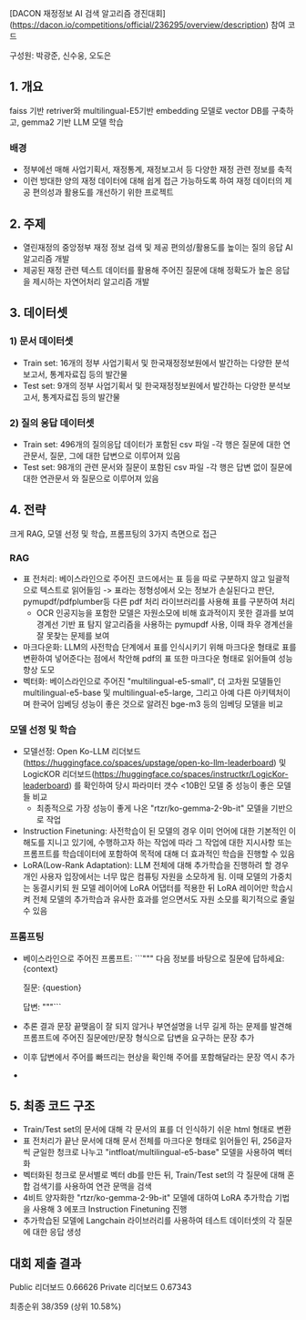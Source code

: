 [DACON 재정정보 AI 검색 알고리즘 경진대회] (https://dacon.io/competitions/official/236295/overview/description) 참여 코드

구성원: 박광준, 신수웅, 오도은

## 1. 개요

faiss 기반 retriver와 multilingual-E5기반 embedding 모델로 vector DB를 구축하고, gemma2 기반 LLM 모델 학습

### 배경

- 정부에선 매해 사업기획서, 재정통계, 재정보고서 등 다양한 재정 관련 정보를 축적
- 이런 방대한 양의 재정 데이터에 대해 쉽게 접근 가능하도록 하여 재정 데이터의 제공 편의성과 활용도를 개선하기 위한 프로젝트

## 2. 주제

- 열린재정의 중앙정부 재정 정보 검색 및 제공 편의성/활용도를 높이는 질의 응답 AI 알고리즘 개발
- 제공된 재정 관련 텍스트 데이터를 활용해 주어진 질문에 대해 정확도가 높은 응답을 제시하는 자연어처리 알고리즘 개발

## 3. 데이터셋

### 1) 문서 데이터셋

- Train set: 16개의 정부 사업기획서 및 한국재정정보원에서 발간하는 다양한 분석보고서, 통계자료집 등의 발간물
- Test set: 9개의 정부 사업기획서 및 한국재정정보원에서 발간하는 다양한 분석보고서, 통계자료집 등의 발간물

### 2) 질의 응답 데이터셋

- Train set: 496개의 질의응답 데이터가 포함된 csv 파일
    -각 행은 질문에 대한 연관문서, 질문, 그에 대한 답변으로 이루어져 있음
- Test set: 98개의 관련 문서와 질문이 포함된 csv 파일
    -각 행은 답변 없이 질문에 대한 연관문서 와 질문으로 이루어져 있음

## 4. 전략

크게 RAG, 모델 선정 및 학습, 프롬프팅의 3가지 측면으로 접근

### RAG

- 표 전처리: 베이스라인으로 주어진 코드에서는 표 등을 따로 구분하지 않고 일괄적으로 텍스트로 읽어들임 -> 표라는 정형성에서 오는 정보가 손실된다고 판단, pymupdf/pdfplumber등 다른 pdf 처리 라이브러리를 사용해 표를 구분하여 처리
    - OCR 인공지능을 포함한 모델은 자원소모에 비해 효과적이지 못한 결과를 보여 경계선 기반 표 탐지 알고리즘을 사용하는 pymupdf 사용, 이때 좌우 경계선을 잘 못찾는 문제를 보여 
- 마크다운화: LLM의 사전학습 단계에서 표를 인식시키기 위해 마크다운 형태로 표를 변환하여 넣어준다는 점에서 착안해 pdf의 표 또한 마크다운 형태로 읽어들여 성능 향상 도모
- 벡터화: 베이스라인으로 주어진 "multilingual-e5-small", 더 고차원 모델들인 multilingual-e5-base 및 multilingual-e5-large, 그리고 아예 다른 아키텍처이며 한국어 임베딩 성능이 좋은 것으로 알려진 bge-m3 등의 임베딩 모델을 비교

### 모델 선정 및 학습

- 모델선정: Open Ko-LLM 리더보드(https://huggingface.co/spaces/upstage/open-ko-llm-leaderboard) 및 LogicKOR 리더보드(https://huggingface.co/spaces/instructkr/LogicKor-leaderboard) 를 확인하여 당시 파라미터 갯수 <10B인 모델 중 성능이 좋은 모델들 비교
    - 최종적으로 가장 성능이 좋게 나온 "rtzr/ko-gemma-2-9b-it" 모델을 기반으로 작업
- Instruction Finetuning: 사전학습이 된 모델의 경우 이미 언어에 대한 기본적인 이해도를 지니고 있기에, 수행하고자 하는 작업에 따라 그 작업에 대한 지시사항 또는 프롬프트를 학습데이터에 포함하여 목적에 대해 더 효과적인 학습을 진행할 수 있음
- LoRA(Low-Rank Adaptation): LLM 전체에 대해 추가학습을 진행하려 할 경우 개인 사용자 입장에서는 너무 많은 컴퓨팅 자원을 소모하게 됨. 이때 모델의 가중치는 동결시키되 원 모델 레이어에 LoRA 어댑터를 적용한 뒤 LoRA 레이어만 학습시켜 전체 모델의 추가학습과 유사한 효과를 얻으면서도 자원 소모를 획기적으로 줄일 수 있음

### 프롬프팅

- 베이스라인으로 주어진 프롬프트: ```"""
    다음 정보를 바탕으로 질문에 답하세요:
    {context}

    질문: {question}

    답변:
    """```
- 추론 결과 문장 끝맺음이 잘 되지 않거나 부연설명을 너무 길게 하는 문제를 발견해 프롬프트에 주어진 질문에만/문장 형식으로 답변을 요구하는 문장 추가
- 이후 답변에서 주어를 빠뜨리는 현상을 확인해 주어를 포함해달라는 문장 역시 추가
- 

## 5. 최종 코드 구조

- Train/Test set의 문서에 대해 각 문서의 표를 더 인식하기 쉬운 html 형태로 변환
- 표 전처리가 끝난 문서에 대해 문서 전체를 마크다운 형태로 읽어들인 뒤, 256글자씩 균일한 청크로 나누고 "intfloat/multilingual-e5-base" 모델을 사용하여 벡터화
- 벡터화된 청크로 문서별로 벡터 db를 만든 뒤, Train/Test set의 각 질문에 대해 혼합 검색기를 사용하여 연관 문맥을 검색
- 4비트 양자화한 "rtzr/ko-gemma-2-9b-it" 모델에 대하여 LoRA 추가학습 기법을 사용해 3 에포크 Instruction Finetuning 진행
- 추가학습된 모델에 Langchain 라이브러리를 사용하여 테스트 데이터셋의 각 질문에 대한 응답 생성

    
## 대회 제출 결과
Public 리더보드 0.66626
Private 리더보드 0.67343

최종순위 38/359 (상위 10.58%)
